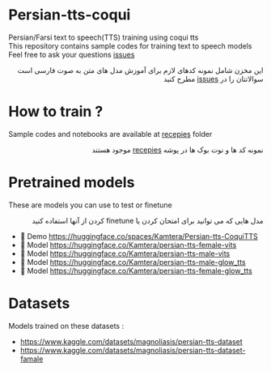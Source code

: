 # Persian-tts-coqui
Persian/Farsi text to speech(TTS) training using coqui tts<br>
This repository contains sample codes for training text to speech models <br>
Feel free to ask your questions [issues](https://github.com/karim23657/Persian-tts-coqui/issues)
<div dir="rtl">
این مخزن شامل نمونه کدهای لازم برای آموزش مدل های متن به صوت فارسی است
سوالاتتان را در <a href="https://github.com/karim23657/Persian-tts-coqui/issues">issues</a> مطرح کنید 
</div>

# How to train ?
Sample codes and notebooks are available at [recepies](https://github.com/karim23657/Persian-tts-coqui/tree/main/recepies) folder
<div dir="rtl">
نمونه کد ها و نوت بوک ها در پوشه <a href="https://github.com/karim23657/Persian-tts-coqui/tree/main/recepies">recepies</a> موجود هستند
</div>

# Pretrained models
These are models you can use to test or finetune<br>
<div dir="rtl">
مدل هایی که می توانید برای امتحان کردن یا finetune کردن از آنها استفاده کنید
</div>

- :hugs: Demo https://huggingface.co/spaces/Kamtera/Persian-tts-CoquiTTS
- :hugs: Model https://huggingface.co/Kamtera/persian-tts-female-vits
- :hugs: Model https://huggingface.co/Kamtera/persian-tts-male-vits
- :hugs: Model https://huggingface.co/Kamtera/persian-tts-male-glow_tts
- :hugs: Model https://huggingface.co/Kamtera/persian-tts-female-glow_tts

# Datasets
Models trained on these datasets : 
- https://www.kaggle.com/datasets/magnoliasis/persian-tts-dataset
- https://www.kaggle.com/datasets/magnoliasis/persian-tts-dataset-famale

